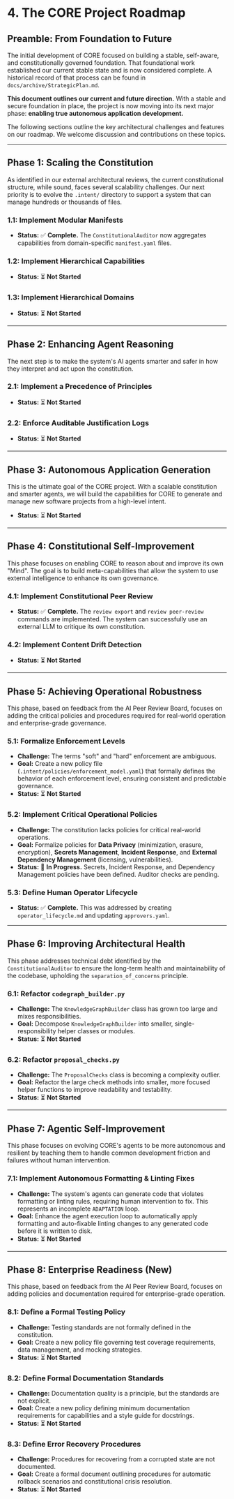 # 4. The CORE Project Roadmap

## Preamble: From Foundation to Future

The initial development of CORE focused on building a stable, self-aware, and constitutionally governed foundation. That foundational work established our current stable state and is now considered complete. A historical record of that process can be found in `docs/archive/StrategicPlan.md`.

**This document outlines our current and future direction.** With a stable and secure foundation in place, the project is now moving into its next major phase: **enabling true autonomous application development.**

The following sections outline the key architectural challenges and features on our roadmap. We welcome discussion and contributions on these topics.

---

## Phase 1: Scaling the Constitution

As identified in our external architectural reviews, the current constitutional structure, while sound, faces several scalability challenges. Our next priority is to evolve the `.intent/` directory to support a system that can manage hundreds or thousands of files.

### 1.1: Implement Modular Manifests
-   **Status:** ✅ **Complete.** The `ConstitutionalAuditor` now aggregates capabilities from domain-specific `manifest.yaml` files.

### 1.2: Implement Hierarchical Capabilities
-   **Status:** ⏳ **Not Started**

### 1.3: Implement Hierarchical Domains
-   **Status:** ⏳ **Not Started**

---

## Phase 2: Enhancing Agent Reasoning

The next step is to make the system's AI agents smarter and safer in how they interpret and act upon the constitution.

### 2.1: Implement a Precedence of Principles
-   **Status:** ⏳ **Not Started**

### 2.2: Enforce Auditable Justification Logs
-   **Status:** ⏳ **Not Started**

---

## Phase 3: Autonomous Application Generation

This is the ultimate goal of the CORE project. With a scalable constitution and smarter agents, we will build the capabilities for CORE to generate and manage new software projects from a high-level intent.
-   **Status:** ⏳ **Not Started**

---

## Phase 4: Constitutional Self-Improvement

This phase focuses on enabling CORE to reason about and improve its own "Mind". The goal is to build meta-capabilities that allow the system to use external intelligence to enhance its own governance.

### 4.1: Implement Constitutional Peer Review
-   **Status:** ✅ **Complete.** The `review export` and `review peer-review` commands are implemented. The system can successfully use an external LLM to critique its own constitution.

### 4.2: Implement Content Drift Detection
-   **Status:** ⏳ **Not Started**

---

## Phase 5: Achieving Operational Robustness

This phase, based on feedback from the AI Peer Review Board, focuses on adding the critical policies and procedures required for real-world operation and enterprise-grade governance.

### 5.1: Formalize Enforcement Levels
-   **Challenge:** The terms "soft" and "hard" enforcement are ambiguous.
-   **Goal:** Create a new policy file (`.intent/policies/enforcement_model.yaml`) that formally defines the behavior of each enforcement level, ensuring consistent and predictable governance.
-   **Status:** ⏳ **Not Started**

### 5.2: Implement Critical Operational Policies
-   **Challenge:** The constitution lacks policies for critical real-world operations.
-   **Goal:** Formalize policies for **Data Privacy** (minimization, erasure, encryption), **Secrets Management**, **Incident Response**, and **External Dependency Management** (licensing, vulnerabilities).
-   **Status:** 🚧 **In Progress.** Secrets, Incident Response, and Dependency Management policies have been defined. Auditor checks are pending.

### 5.3: Define Human Operator Lifecycle
-   **Status:** ✅ **Complete.** This was addressed by creating `operator_lifecycle.md` and updating `approvers.yaml`.

---

## Phase 6: Improving Architectural Health

This phase addresses technical debt identified by the `ConstitutionalAuditor` to ensure the long-term health and maintainability of the codebase, upholding the `separation_of_concerns` principle.

### 6.1: Refactor `codegraph_builder.py`
-   **Challenge:** The `KnowledgeGraphBuilder` class has grown too large and mixes responsibilities.
-   **Goal:** Decompose `KnowledgeGraphBuilder` into smaller, single-responsibility helper classes or modules.
-   **Status:** ⏳ **Not Started**

### 6.2: Refactor `proposal_checks.py`
-   **Challenge:** The `ProposalChecks` class is becoming a complexity outlier.
-   **Goal:** Refactor the large check methods into smaller, more focused helper functions to improve readability and testability.
-   **Status:** ⏳ **Not Started**

---

## Phase 7: Agentic Self-Improvement

This phase focuses on evolving CORE's agents to be more autonomous and resilient by teaching them to handle common development friction and failures without human intervention.

### 7.1: Implement Autonomous Formatting & Linting Fixes
-   **Challenge:** The system's agents can generate code that violates formatting or linting rules, requiring human intervention to fix. This represents an incomplete `ADAPTATION` loop.
-   **Goal:** Enhance the agent execution loop to automatically apply formatting and auto-fixable linting changes to any generated code before it is written to disk.
-   **Status:** ⏳ **Not Started**

---

## Phase 8: Enterprise Readiness (New)

This phase, based on feedback from the AI Peer Review Board, focuses on adding policies and documentation required for enterprise-grade operation.

### 8.1: Define a Formal Testing Policy
-   **Challenge:** Testing standards are not formally defined in the constitution.
-   **Goal:** Create a new policy file governing test coverage requirements, data management, and mocking strategies.
-   **Status:** ⏳ **Not Started**

### 8.2: Define Formal Documentation Standards
-   **Challenge:** Documentation quality is a principle, but the standards are not explicit.
-   **Goal:** Create a new policy defining minimum documentation requirements for capabilities and a style guide for docstrings.
-   **Status:** ⏳ **Not Started**

### 8.3: Define Error Recovery Procedures
-   **Challenge:** Procedures for recovering from a corrupted state are not documented.
-   **Goal:** Create a formal document outlining procedures for automatic rollback scenarios and constitutional crisis resolution.
-   **Status:** ⏳ **Not Started**